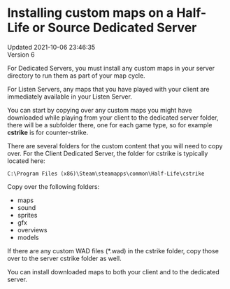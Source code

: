 # Installing custom maps on a Half-Life or Source Dedicated Server
Updated 2021-10-06 23:46:35  
Version 6  

For Dedicated Servers, you must install any custom maps in your server directory to run them as part of your map cycle.  
  
For Listen Servers, any maps that you have played with your client are immediately available in your Listen Server.  
  
You can start by copying over any custom maps you might have downloaded while playing from your client to the dedicated server folder, there will be a subfolder there, one for each game type, so for example **cstrike** is for counter-strike.  
  
There are several folders for the custom content that you will need to copy over. For the Client Dedicated Server, the folder for cstrike is typically located here:  
  
`C:\Program Files (x86)\Steam\steamapps\common\Half-Life\cstrike`  
  
Copy over the following folders:  
* maps
* sound
* sprites
* gfx
* overviews
* models
  
  
If there are any custom WAD files (*.wad) in the cstrike folder, copy those over to the server cstrike folder as well.  
  
You can install downloaded maps to both your client and to the dedicated server.